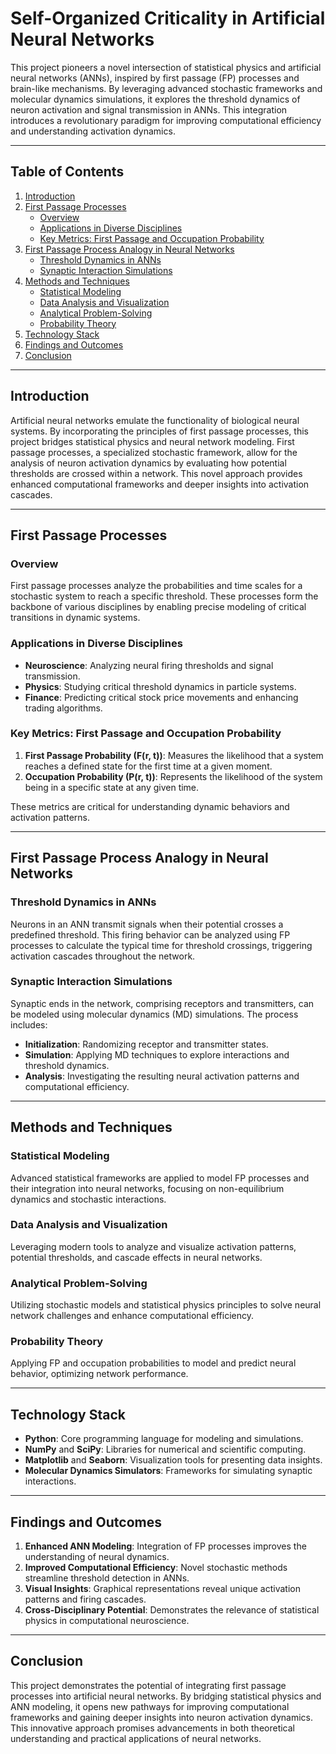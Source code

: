 
# Self-Organized Criticality in Artificial Neural Networks

This project pioneers a novel intersection of statistical physics and artificial neural networks (ANNs), inspired by first passage (FP) processes and brain-like mechanisms. By leveraging advanced stochastic frameworks and molecular dynamics simulations, it explores the threshold dynamics of neuron activation and signal transmission in ANNs. This integration introduces a revolutionary paradigm for improving computational efficiency and understanding activation dynamics.

---

## Table of Contents

1. [Introduction](#introduction)
2. [First Passage Processes](#first-passage-processes)
    - [Overview](#overview)
    - [Applications in Diverse Disciplines](#applications-in-diverse-disciplines)
    - [Key Metrics: First Passage and Occupation Probability](#key-metrics-first-passage-and-occupation-probability)
3. [First Passage Process Analogy in Neural Networks](#first-passage-process-analogy-in-neural-networks)
    - [Threshold Dynamics in ANNs](#threshold-dynamics-in-anns)
    - [Synaptic Interaction Simulations](#synaptic-interaction-simulations)
4. [Methods and Techniques](#methods-and-techniques)
    - [Statistical Modeling](#statistical-modeling)
    - [Data Analysis and Visualization](#data-analysis-and-visualization)
    - [Analytical Problem-Solving](#analytical-problem-solving)
    - [Probability Theory](#probability-theory)
5. [Technology Stack](#technology-stack)
6. [Findings and Outcomes](#findings-and-outcomes)
7. [Conclusion](#conclusion)

---

## Introduction

Artificial neural networks emulate the functionality of biological neural systems. By incorporating the principles of first passage processes, this project bridges statistical physics and neural network modeling. First passage processes, a specialized stochastic framework, allow for the analysis of neuron activation dynamics by evaluating how potential thresholds are crossed within a network. This novel approach provides enhanced computational frameworks and deeper insights into activation cascades.

---

## First Passage Processes

### Overview

First passage processes analyze the probabilities and time scales for a stochastic system to reach a specific threshold. These processes form the backbone of various disciplines by enabling precise modeling of critical transitions in dynamic systems.

### Applications in Diverse Disciplines

- **Neuroscience**: Analyzing neural firing thresholds and signal transmission.
- **Physics**: Studying critical threshold dynamics in particle systems.
- **Finance**: Predicting critical stock price movements and enhancing trading algorithms.

### Key Metrics: First Passage and Occupation Probability

1. **First Passage Probability (F(r, t))**: Measures the likelihood that a system reaches a defined state for the first time at a given moment.
2. **Occupation Probability (P(r, t))**: Represents the likelihood of the system being in a specific state at any given time.

These metrics are critical for understanding dynamic behaviors and activation patterns.

---

## First Passage Process Analogy in Neural Networks

### Threshold Dynamics in ANNs

Neurons in an ANN transmit signals when their potential crosses a predefined threshold. This firing behavior can be analyzed using FP processes to calculate the typical time for threshold crossings, triggering activation cascades throughout the network.

### Synaptic Interaction Simulations

Synaptic ends in the network, comprising receptors and transmitters, can be modeled using molecular dynamics (MD) simulations. The process includes:
- **Initialization**: Randomizing receptor and transmitter states.
- **Simulation**: Applying MD techniques to explore interactions and threshold dynamics.
- **Analysis**: Investigating the resulting neural activation patterns and computational efficiency.

---

## Methods and Techniques

### Statistical Modeling

Advanced statistical frameworks are applied to model FP processes and their integration into neural networks, focusing on non-equilibrium dynamics and stochastic interactions.

### Data Analysis and Visualization

Leveraging modern tools to analyze and visualize activation patterns, potential thresholds, and cascade effects in neural networks.

### Analytical Problem-Solving

Utilizing stochastic models and statistical physics principles to solve neural network challenges and enhance computational efficiency.

### Probability Theory

Applying FP and occupation probabilities to model and predict neural behavior, optimizing network performance.

---

## Technology Stack

- **Python**: Core programming language for modeling and simulations.
- **NumPy** and **SciPy**: Libraries for numerical and scientific computing.
- **Matplotlib** and **Seaborn**: Visualization tools for presenting data insights.
- **Molecular Dynamics Simulators**: Frameworks for simulating synaptic interactions.

---

## Findings and Outcomes

1. **Enhanced ANN Modeling**: Integration of FP processes improves the understanding of neural dynamics.
2. **Improved Computational Efficiency**: Novel stochastic methods streamline threshold detection in ANNs.
3. **Visual Insights**: Graphical representations reveal unique activation patterns and firing cascades.
4. **Cross-Disciplinary Potential**: Demonstrates the relevance of statistical physics in computational neuroscience.

---

## Conclusion

This project demonstrates the potential of integrating first passage processes into artificial neural networks. By bridging statistical physics and ANN modeling, it opens new pathways for improving computational frameworks and gaining deeper insights into neuron activation dynamics. This innovative approach promises advancements in both theoretical understanding and practical applications of neural networks.
